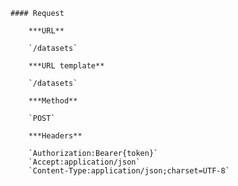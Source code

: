     #### Request

        ***URL**

        `/datasets`

        ***URL template**

        `/datasets`

        ***Method**

        `POST`

        ***Headers**

        `Authorization:Bearer{token}`
        `Accept:application/json`
        `Content-Type:application/json;charset=UTF-8`
